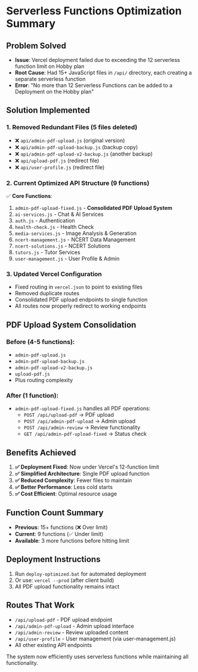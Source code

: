# Serverless Functions Optimization Summary

## Problem Solved
- **Issue**: Vercel deployment failed due to exceeding the 12 serverless function limit on Hobby plan
- **Root Cause**: Had 15+ JavaScript files in `/api/` directory, each creating a separate serverless function
- **Error**: "No more than 12 Serverless Functions can be added to a Deployment on the Hobby plan"

## Solution Implemented

### 1. Removed Redundant Files (5 files deleted)
- ❌ `api/admin-pdf-upload.js` (original version)
- ❌ `api/admin-pdf-upload-backup.js` (backup copy)
- ❌ `api/admin-pdf-upload-v2-backup.js` (another backup)
- ❌ `api/upload-pdf.js` (redirect file)
- ❌ `api/user-profile.js` (redirect file)

### 2. Current Optimized API Structure (9 functions)
✅ **Core Functions**:
1. `admin-pdf-upload-fixed.js` - **Consolidated PDF Upload System**
2. `ai-services.js` - Chat & AI Services  
3. `auth.js` - Authentication
4. `health-check.js` - Health Check
5. `media-services.js` - Image Analysis & Generation
6. `ncert-management.js` - NCERT Data Management
7. `ncert-solutions.js` - NCERT Solutions
8. `tutors.js` - Tutor Services
9. `user-management.js` - User Profile & Admin

### 3. Updated Vercel Configuration
- Fixed routing in `vercel.json` to point to existing files
- Removed duplicate routes
- Consolidated PDF upload endpoints to single function
- All routes now properly redirect to working endpoints

## PDF Upload System Consolidation

### Before (4-5 functions):
- `admin-pdf-upload.js`
- `admin-pdf-upload-backup.js`  
- `admin-pdf-upload-v2-backup.js`
- `upload-pdf.js`
- Plus routing complexity

### After (1 function):
- `admin-pdf-upload-fixed.js` handles all PDF operations:
  - `POST /api/upload-pdf` → PDF upload
  - `POST /api/admin-pdf-upload` → Admin upload
  - `POST /api/admin-review` → Review functionality
  - `GET /api/admin-pdf-upload-fixed` → Status check

## Benefits Achieved

1. **✅ Deployment Fixed**: Now under Vercel's 12-function limit
2. **✅ Simplified Architecture**: Single PDF upload function
3. **✅ Reduced Complexity**: Fewer files to maintain
4. **✅ Better Performance**: Less cold starts
5. **✅ Cost Efficient**: Optimal resource usage

## Function Count Summary
- **Previous**: 15+ functions (❌ Over limit)
- **Current**: 9 functions (✅ Under limit)
- **Available**: 3 more functions before hitting limit

## Deployment Instructions
1. Run `deploy-optimized.bat` for automated deployment
2. Or use: `vercel --prod` (after client build)
3. All PDF upload functionality remains intact

## Routes That Work
- `/api/upload-pdf` - PDF upload endpoint
- `/api/admin-pdf-upload` - Admin upload interface  
- `/api/admin-review` - Review uploaded content
- `/api/user-profile` - User management (via user-management.js)
- All other existing API endpoints

The system now efficiently uses serverless functions while maintaining all functionality.